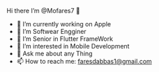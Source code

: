  Hi there I’m @Mofares7 👋

- 🔭 I’m currently working on Apple
- 🌱 I’m Softwear Engginer
- 🤔 I’m Senior in Flutter FrameWork
- 👀 I’m interested in Mobile Development
- 💬 Ask me about any Thing
- 📫 How to reach me: faresdabbas1@gmail.com


